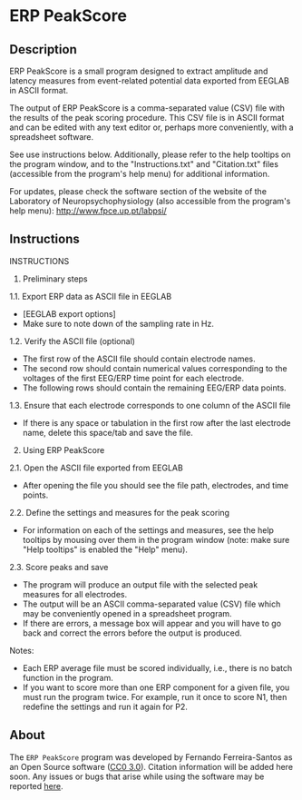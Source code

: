 # ERP PeakScore

## Description
ERP PeakScore is a small program designed to extract amplitude and latency measures from event-related potential data exported from EEGLAB in ASCII format.

The output of ERP PeakScore is a comma-separated value (CSV) file with the results of the peak scoring procedure. This CSV file is in ASCII format and can be edited with any text editor or, perhaps more conveniently, with a spreadsheet software.

See use instructions below. Additionally, please refer to the help tooltips on the program window, and to the "Instructions.txt" and "Citation.txt" files (accessible from the program's help menu) for additional information.

For updates, please check the software section of the website of 
the Laboratory of Neuropsychophysiology (also accessible from the 
program's help menu):
http://www.fpce.up.pt/labpsi/

## Instructions
INSTRUCTIONS

1. Preliminary steps

1.1. Export ERP data as ASCII file in EEGLAB
- [EEGLAB export options]
- Make sure to note down of the sampling rate in Hz.


1.2. Verify the ASCII file (optional)
- The first row of the ASCII file should contain electrode names.
- The second row should contain numerical values corresponding to the voltages of the first EEG/ERP time point for each electrode.
- The following rows should contain the remaining EEG/ERP data points.

1.3. Ensure that each electrode corresponds to one column of the ASCII file 
- If there is any space or tabulation in the first row after the last electrode name, delete this space/tab and save the file.

2. Using ERP PeakScore

2.1. Open the ASCII file exported from EEGLAB
- After opening the file you should see the file path, electrodes, and time points.

2.2. Define the settings and measures for the peak scoring
- For information on each of the settings and measures, see the help tooltips by mousing over them in the program window (note: make sure "Help tooltips" is enabled the "Help" menu).

2.3. Score peaks and save
- The program will produce an output file with the selected peak measures for all electrodes.
- The output will be an ASCII comma-separated value (CSV) file which may be conveniently opened in a spreadsheet program.
- If there are errors, a message box will appear and you will have to go back and correct the errors before the output is produced.

Notes:
- Each ERP average file must be scored individually, i.e., there is no batch function in the program.
- If you want to score more than one ERP component for a given file, you must run the program twice. For example, run it once to score N1, then redefine the settings and run it again for P2.


## About
The `ERP PeakScore` program was developed by Fernando Ferreira-Santos as an Open Source software ([CC0 3.0](https://github.com/ferreira-santos/ERP_PeakScore/blob/master/LICENSE)). Citation information will be added here soon. Any issues or bugs that arise while using the software may be reported [here](https://github.com/ferreira-santos/ERP_PeakScore/issues).
